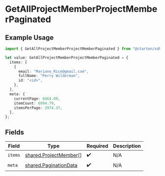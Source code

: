 # GetAllProjectMemberProjectMemberPaginated

## Example Usage

```typescript
import { GetAllProjectMemberProjectMemberPaginated } from "@starton/sdk/sdk/models/operations";

let value: GetAllProjectMemberProjectMemberPaginated = {
  items: [
    {
      email: "Mariano_Rice@gmail.com",
      fullName: "Perry Wilderman",
      id: "<id>",
    },
  ],
  meta: {
    currentPage: 8464.09,
    itemCount: 6994.79,
    itemsPerPage: 2974.37,
  },
};
```

## Fields

| Field                                                                 | Type                                                                  | Required                                                              | Description                                                           |
| --------------------------------------------------------------------- | --------------------------------------------------------------------- | --------------------------------------------------------------------- | --------------------------------------------------------------------- |
| `items`                                                               | [shared.ProjectMember](../../../sdk/models/shared/projectmember.md)[] | :heavy_check_mark:                                                    | N/A                                                                   |
| `meta`                                                                | [shared.PaginationData](../../../sdk/models/shared/paginationdata.md) | :heavy_check_mark:                                                    | N/A                                                                   |